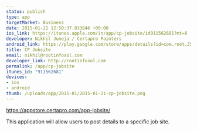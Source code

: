 ```yaml
--- 
status: publish
type: app
targetMarket: Business
date: 2015-01-21 12:50:37.833846 +00:00
ios_link: https://itunes.apple.com/in/app/cp-jobsite/id911562681?mt=8
developer: Nikhil Juneja / Certapro Painters
android_link: https://play.google.com/store/apps/details?id=com.root.JSS
title: CP Jobsite
email: nikhil@rootinfosol.com
developer_link: http://rootinfosol.com
permalink: /app/cp-jobsite
itunes_id: "911562681"
devices: 
- ios
- android
thumb: /uploads/app/2015-01/2015-01-21-cp-jobsite.png
---
```


https://appstore.certapro.com/app-jobsite/

This application will allow users to post details to a specific job site.
